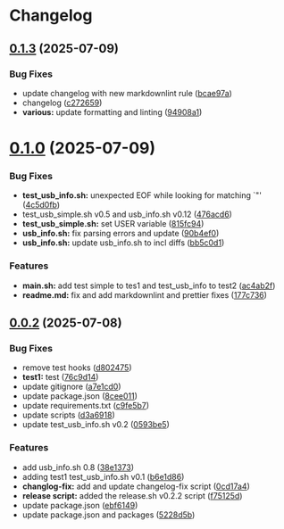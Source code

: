 # Changelog


## [0.1.3](https://github.com/davittec/usb-probe/compare/v0.1.0...v0.1.3) (2025-07-09)


### Bug Fixes

*  update changelog with new markdownlint rule ([bcae97a](https://github.com/davittec/usb-probe/commit/bcae97a4e7624efedc4bec07dc5ec2cc4af6796e))
* changelog ([c272659](https://github.com/davittec/usb-probe/commit/c272659f558b863de64b8b9f7bb6e1e8d3400ae2))
* **various:** update formatting and linting ([94908a1](https://github.com/davittec/usb-probe/commit/94908a16d7ae3e919136091f5ef285c9f5612ea7))



# [0.1.0](https://github.com/davittec/usb-probe/compare/v0.0.2...v0.1.0) (2025-07-09)


### Bug Fixes

* **test_usb_info.sh:** unexpected EOF while looking for matching `"' ([4c5d0fb](https://github.com/davittec/usb-probe/commit/4c5d0fb51a7c1d11ccb8fbc78507a0b28678f2fd))
* test_usb_simple.sh v0.5 and usb_info.sh v0.12 ([476acd6](https://github.com/davittec/usb-probe/commit/476acd624d40e413ca1ef59ef547060ef409894f))
* **test_usb_simple.sh:** set USER variable ([815fc94](https://github.com/davittec/usb-probe/commit/815fc94cf08a9ce4d744697ce9d7daa70a8604c2))
* **usb_info.sh:** fix parsing errors and update ([90b4ef0](https://github.com/davittec/usb-probe/commit/90b4ef0bb373eff5c6500fb350c6cad1107e87f2))
* **usb_info.sh:** update usb_info.sh to incl diffs ([bb5c0d1](https://github.com/davittec/usb-probe/commit/bb5c0d16bebe436a2ae3ef7b6743601f74e65b6a))


### Features

* **main.sh:** add test simple to tes1 and test_usb_info to test2 ([ac4ab2f](https://github.com/davittec/usb-probe/commit/ac4ab2f97eb89825129ca89fcd0a4d17767d541e))
* **readme.md:** fix and add markdownlint and prettier fixes ([177c736](https://github.com/davittec/usb-probe/commit/177c736c6e87ee3635e7926b43c076ef0568500a))



## [0.0.2](https://github.com/davittec/usb-probe/compare/5228d5bff549b701566bc6376ed2f49b476fc58f...v0.0.2) (2025-07-08)


### Bug Fixes

* remove test hooks ([d802475](https://github.com/davittec/usb-probe/commit/d8024752800a27b77a0b53fb97bd782e9588a233))
* **test1:** test ([76c9d14](https://github.com/davittec/usb-probe/commit/76c9d14ab88d9a4485c856b89dad54f7f03af74c))
* update gitignore ([a7e1cd0](https://github.com/davittec/usb-probe/commit/a7e1cd03af8d5e35388c7bbca784f35918745f9c))
* update package.json ([8cee011](https://github.com/davittec/usb-probe/commit/8cee011dea10f03ddc35d022832eaacd083bc37c))
* update requirements.txt ([c9fe5b7](https://github.com/davittec/usb-probe/commit/c9fe5b7059040dc2508bb88a3cb45163ab883c8c))
* update scripts ([d3a6918](https://github.com/davittec/usb-probe/commit/d3a6918b5847984c14bd038a27e9b77a9e7eecc9))
* update test_usb_info.sh v0.2 ([0593be5](https://github.com/davittec/usb-probe/commit/0593be5a065aac2cb736b7d8bb3f38e2d2e46491))


### Features

* add usb_info.sh 0.8 ([38e1373](https://github.com/davittec/usb-probe/commit/38e1373ea0bc66d1b167f074b89ccfb969b21f90))
* adding test1 test_usb_info.sh v0.1 ([b6e1d86](https://github.com/davittec/usb-probe/commit/b6e1d86ce70294b7db31df02c7cbc30907dd4ef8))
* **changlog-fix:** add and update changelog-fix script ([0cd17a4](https://github.com/davittec/usb-probe/commit/0cd17a4d3358c4cd3e82497af124df2c967a511b))
* **release script:** added the release.sh v0.2.2 script ([f75125d](https://github.com/davittec/usb-probe/commit/f75125dc787775f48868831ce134e0aaa3e4447a))
* update package.json ([ebf6149](https://github.com/davittec/usb-probe/commit/ebf6149cb06f8452a7fb491bc32a04362c1d285b))
* update package.json and packages ([5228d5b](https://github.com/davittec/usb-probe/commit/5228d5bff549b701566bc6376ed2f49b476fc58f))



